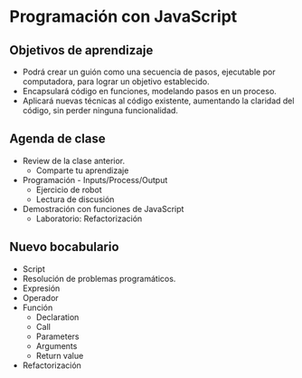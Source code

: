 # Programación con JavaScript

## Objetivos de aprendizaje

- Podrá crear un guión como una secuencia de pasos, ejecutable por computadora, para lograr un objetivo establecido.
- Encapsulará código en funciones, modelando pasos en un proceso.
- Aplicará nuevas técnicas al código existente, aumentando la claridad del código, sin perder ninguna funcionalidad.

## Agenda de clase

- Review de la clase anterior.
   - Comparte tu aprendizaje
- Programación - Inputs/Process/Output
   - Ejercicio de robot
   - Lectura de discusión
- Demostración con funciones de JavaScript
   - Laboratorio: Refactorización

## Nuevo bocabulario

- Script
- Resolución de problemas programáticos.
- Expresión
- Operador
- Función
   - Declaration
   - Call
   - Parameters
   - Arguments
   - Return value
- Refactorización